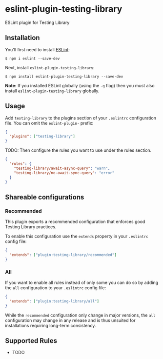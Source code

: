# eslint-plugin-testing-library

ESLint plugin for Testing Library

## Installation

You'll first need to install [ESLint](http://eslint.org):

```
$ npm i eslint --save-dev
```

Next, install `eslint-plugin-testing-library`:

```
$ npm install eslint-plugin-testing-library --save-dev
```

**Note:** If you installed ESLint globally (using the `-g` flag) then you must also install `eslint-plugin-testing-library` globally.

## Usage

Add `testing-library` to the plugins section of your `.eslintrc` configuration file. You can omit the `eslint-plugin-` prefix:

```json
{
  "plugins": ["testing-library"]
}
```

TODO: Then configure the rules you want to use under the rules section.

```json
{
  "rules": {
    "testing-library/await-async-query": "warn",
    "testing-library/no-await-sync-query": "error"
  }
}
```

## Shareable configurations

### Recommended

This plugin exports a recommended configuration that enforces good Testing Library practices.

To enable this configuration use the `extends` property in your `.eslintrc` config file:

```json
{
  "extends": ["plugin:testing-library/recommended"]
}
```

### All

If you want to enable all rules instead of only some you can do so by adding the `all` configuration to your `.eslintrc` config file:

```json
{
  "extends": ["plugin:testing-library/all"]
}
```

While the `recommended` configuration only change in major versions, the `all` configuration may change in any release and is thus unsuited for installations requiring long-term consistency.

## Supported Rules

- TODO
